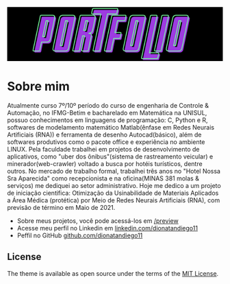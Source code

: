 <img src="assets/portfolio.png" class="detail_header">

# Sobre mim

 Atualmente curso 7º/10º período do curso de engenharia de Controle & Automação, no IFMG-Betim e bacharelado em Matemática na UNISUL, possuo conhecimentos em linguagens de programação: C, Python e R, softwares de modelamento matemático Matlab(ênfase em Redes Neurais Artificiais (RNA)) e ferramenta de desenho Autocad(básico), além de softwares produtivos como o pacote office e experiência no ambiente LINUX.
 Pela faculdade trabalhei em projetos de desenvolvimento de aplicativos, como "uber dos ônibus"(sistema de rastreamento veicular) e minerador(web-crawler) voltado a busca por hotéis turísticos, dentre outros. 
 No mercado de trabalho formal, trabalhei três anos no "Hotel Nossa Sra Aparecida" como recepcionista e na oficina(MINAS 381 molas & serviços) me dediquei ao setor administrativo.
 Hoje me dedico a um projeto de iniciação cientifica: Otimização da Usinabilidade de Materiais Aplicados a Área Médica (protética) por Meio de Redes Neurais Artificiais (RNA), com previsão de término em Maio de 2021.

  - Sobre meus projetos, você pode acessá-los em [/preview](preview)
  - Acesse meu perfil no Linkedin em [linkedin.com/dionatandiego11](https://www.linkedin.com/in/dionatandiego11/)
  - Peffil no GitHub [github.com/dionatandiego11](https://github.com/dionatandiego11)

## License

The theme is available as open source under the terms of the [MIT License](https://opensource.org/licenses/MIT).
